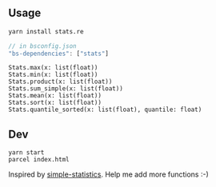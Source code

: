 ## Usage

```bash
yarn install stats.re
```

```javascript
// in bsconfig.json
"bs-dependencies": ["stats"]
```

```reason
Stats.max(x: list(float))
Stats.min(x: list(float))
Stats.product(x: list(float))
Stats.sum_simple(x: list(float))
Stats.mean(x: list(float))
Stats.sort(x: list(float))
Stats.quantile_sorted(x: list(float), quantile: float)
```

## Dev

```
yarn start
parcel index.html
```

Inspired by [simple-statistics](https://github.com/simple-statistics/simple-statistics).
Help me add more functions :-)
